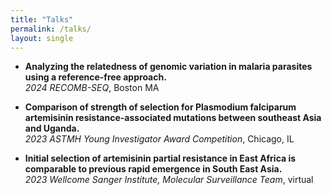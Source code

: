 ```yaml
---
title: "Talks"
permalink: /talks/
layout: single
---
```


- **Analyzing the relatedness of genomic variation in malaria parasites using a reference-free approach.**  
  *2024 RECOMB-SEQ*, Boston MA  

- **Comparison of strength of selection for Plasmodium falciparum artemisinin resistance-associated mutations between southeast Asia and Uganda.**  
  *2023 ASTMH Young Investigator Award Competition*, Chicago, IL

- **Initial selection of artemisinin partial resistance in East Africa is comparable to previous rapid emergence in South East Asia.**  
  *2023 Wellcome Sanger Institute, Molecular Surveillance Team*, virtual